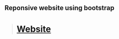 ## Reponsive website using bootstrap 
> # [Website](https://myselfanandvp.github.io/linkedinclone/ "website link")
